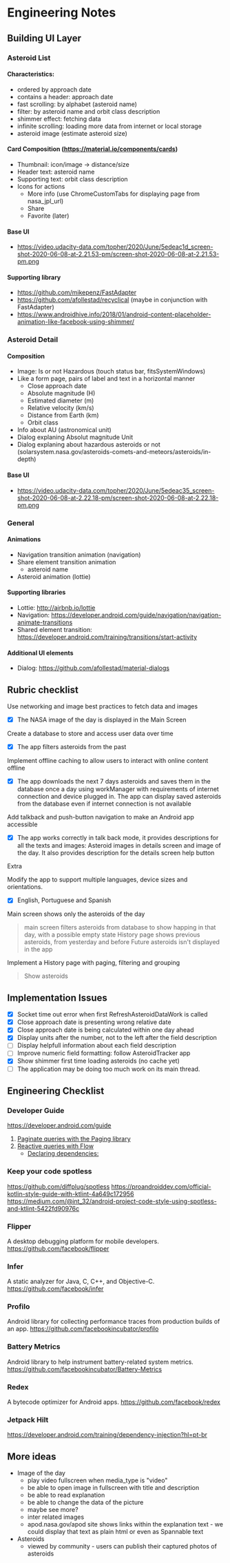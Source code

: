 # Engineering Notes

## Building UI Layer

### Asteroid List

#### Characteristics:

- ordered by approach date
- contains a header: approach date
- fast scrolling: by alphabet (asteroid name)
- filter: by asteroid name and orbit class description
- shimmer effect: fetching data
- infinite scrolling: loading more data from internet or local storage
- asteroid image (estimate asteroid size)

#### Card Composition (https://material.io/components/cards)

- Thumbnail: icon/image -> distance/size
- Header text: asteroid name
- Supporting text: orbit class description
- Icons for actions
	- More info (use ChromeCustomTabs for displaying page from nasa_jpl_url)
	- Share
	- Favorite (later)

#### Base UI

- https://video.udacity-data.com/topher/2020/June/5edeac1d_screen-shot-2020-06-08-at-2.21.53-pm/screen-shot-2020-06-08-at-2.21.53-pm.png

#### Supporting library

- https://github.com/mikepenz/FastAdapter
- https://github.com/afollestad/recyclical (maybe in conjunction with FastAdapter)
- https://www.androidhive.info/2018/01/android-content-placeholder-animation-like-facebook-using-shimmer/

### Asteroid Detail

#### Composition

- Image: Is or not Hazardous (touch status bar, fitsSystemWindows)
- Like a form page, pairs of label and text in a horizontal manner
	- Close approach date
	- Absolute magnitude (H)
	- Estimated diameter (m)
	- Relative velocity (km/s)
	- Distance from Earth (km)
	- Orbit class
- Info about AU (astronomical unit)
- Dialog explaning Absolut magnitude Unit
- Dialog explaning about hazardous asteroids or not (solarsystem.nasa.gov/asteroids-comets-and-meteors/asteroids/in-depth)

#### Base UI
- https://video.udacity-data.com/topher/2020/June/5edeac35_screen-shot-2020-06-08-at-2.22.18-pm/screen-shot-2020-06-08-at-2.22.18-pm.png

### General

#### Animations

- Navigation transition animation (navigation)
- Share element transition animation
	- asteroid name
- Asteroid animation (lottie)

#### Supporting libraries

- Lottie: http://airbnb.io/lottie
- Navigation: https://developer.android.com/guide/navigation/navigation-animate-transitions
- Shared element transition: https://developer.android.com/training/transitions/start-activity

#### Additional UI elements

- Dialog: https://github.com/afollestad/material-dialogs

## Rubric checklist

Use networking and image best practices to fetch data and images
- [x] The NASA image of the day is displayed in the Main Screen

Create a database to store and access user data over time
- [x] The app filters asteroids from the past

Implement offline caching to allow users to interact with online content offline
- [x] The app downloads the next 7 days asteroids and saves them in the database once a day using workManager with requirements of internet connection and device plugged in. The app can display saved asteroids from the database even if internet connection is not available

Add talkback and push-button navigation to make an Android app accessible
- [x] The app works correctly in talk back mode, it provides descriptions for all the texts and images: Asteroid images in details screen and image of the day. It also provides description for the details screen help button

Extra

Modify the app to support multiple languages, device sizes and orientations.
- [x] English, Portuguese and Spanish

Main screen shows only the asteroids of the day
> main screen filters asteroids from database to show happing in that day, with a possible empty state
> History page shows previous asteroids, from yesterday and before
> Future asteroids isn't displayed in the app

Implement a History page with paging, filtering and grouping
> Show asteroids 

## Implementation Issues

- [x] Socket time out error when first RefreshAsteroidDataWork is called
- [x] Close approach date is presenting wrong relative date 
- [x] Close approach date is being calculated within one day ahead
- [x] Display units after the number, not to the left after the field description
- [ ] Display helpfull information about each field description
- [ ] Improve numeric field formatting: follow AsteroidTracker app
- [x] Show shimmer first time loading asteroids (no cache yet)
- [ ] The application may be doing too much work on its main thread.

## Engineering Checklist

### Developer Guide

https://developer.android.com/guide

1. [Paginate queries with the Paging library](https://developer.android.com/training/data-storage/room/accessing-data#paging-integration)
2. [Reactive queries with Flow](https://developer.android.com/training/data-storage/room/accessing-data#query-flow)
    - [Declaring dependencies:](https://developer.android.com/jetpack/androidx/releases/room#declaring_dependencies)

### Keep your code spotless

https://github.com/diffplug/spotless
https://proandroiddev.com/official-kotlin-style-guide-with-ktlint-4a649c172956
https://medium.com/@int_32/android-project-code-style-using-spotless-and-ktlint-5422fd90976c

### Flipper

A desktop debugging platform for mobile developers.
https://github.com/facebook/flipper

### Infer

A static analyzer for Java, C, C++, and Objective-C.
https://github.com/facebook/infer

### Profilo

Android library for collecting performance traces from production builds of an app.
https://github.com/facebookincubator/profilo

### Battery Metrics

Android library to help instrument battery-related system metrics.
https://github.com/facebookincubator/Battery-Metrics

### Redex

A bytecode optimizer for Android apps.
https://github.com/facebook/redex

### Jetpack Hilt

https://developer.android.com/training/dependency-injection?hl=pt-br

## More ideas

- Image of the day
    - play video fullscreen when media_type is "video"
    - be able to open image in fullscreen with title and description
    - be able to read explanation
    - be able to change the data of the picture
    - maybe see more?
    - inter related images
    - apod.nasa.gov/apod site shows links within the explanation text - we could display that text as plain html or even as Spannable text
- Asteroids
    - viewed by community - users can publish their captured photos of asteroids
